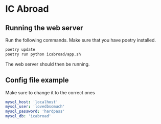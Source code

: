 # IC Abroad

## Running the web server

Run the following commands. Make sure that you have poetry installed.

```sh
poetry update
poetry run python icabroad/app.sh
```

The web server should then be running.

## Config file example

Make sure to change it to the correct ones

```yaml
mysql_host: 'localhost'
mysql_user: 'lovedbsomuch'
mysql_password: 'hardpass'
mysql_db: 'icabroad'
```